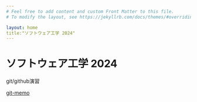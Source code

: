 ```yaml
---
# Feel free to add content and custom Front Matter to this file.
# To modify the layout, see https://jekyllrb.com/docs/themes/#overriding-theme-defaults

layout: home
title:"ソフトウェア工学 2024"
---
```


# ソフトウェア工学 2024

git/github演習

[git-memo](/docs/git-memo)